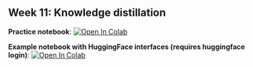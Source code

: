 ## Week 11: Knowledge distillation


**Practice notebook**: [![Open In Colab](https://colab.research.google.com/assets/colab-badge.svg)](https://colab.research.google.com/github/github/girafe-ai/natural-language-processing/blob/22s_made/week04_attention/practice_distillation_on_cifar10.ipynb)

**Example notebook with HuggingFace interfaces (requires huggingface login)**: [![Open In Colab](https://colab.research.google.com/assets/colab-badge.svg)](https://colab.research.google.com/github/philschmid/knowledge-distillation-transformers-pytorch-sagemaker/blob/master/knowledge-distillation.ipynb)
